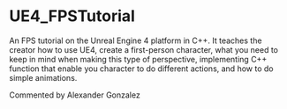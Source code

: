 # UE4_FPSTutorial
An FPS tutorial on the Unreal Engine 4 platform in C++. It teaches the creator how to use UE4, create a first-person character, 
what you need to keep in mind when making this type of perspective, implementing C++ function that enable you character to do 
different actions, and how to do simple animations.

Commented by Alexander Gonzalez
